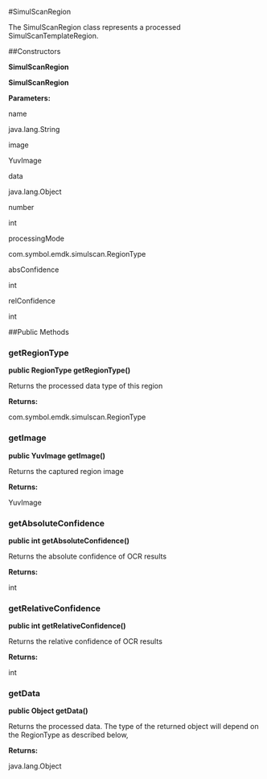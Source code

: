 #SimulScanRegion

The SimulScanRegion class represents a processed SimulScanTemplateRegion.



##Constructors

**SimulScanRegion**



**SimulScanRegion**



**Parameters:**

name



java.lang.String

image



YuvImage

data



java.lang.Object

number



int

processingMode



com.symbol.emdk.simulscan.RegionType

absConfidence



int

relConfidence



int

##Public Methods

### getRegionType

**public RegionType getRegionType()**

Returns the processed data type of this region

**Returns:**

com.symbol.emdk.simulscan.RegionType

### getImage

**public YuvImage getImage()**

Returns the captured region image

**Returns:**

YuvImage

### getAbsoluteConfidence

**public int getAbsoluteConfidence()**

Returns the absolute confidence of OCR results

**Returns:**

int

### getRelativeConfidence

**public int getRelativeConfidence()**

Returns the relative confidence of OCR results

**Returns:**

int

### getData

**public Object getData()**

Returns the processed data.
 The type of the returned object will depend on the RegionType as described below,
 

**Returns:**

java.lang.Object

